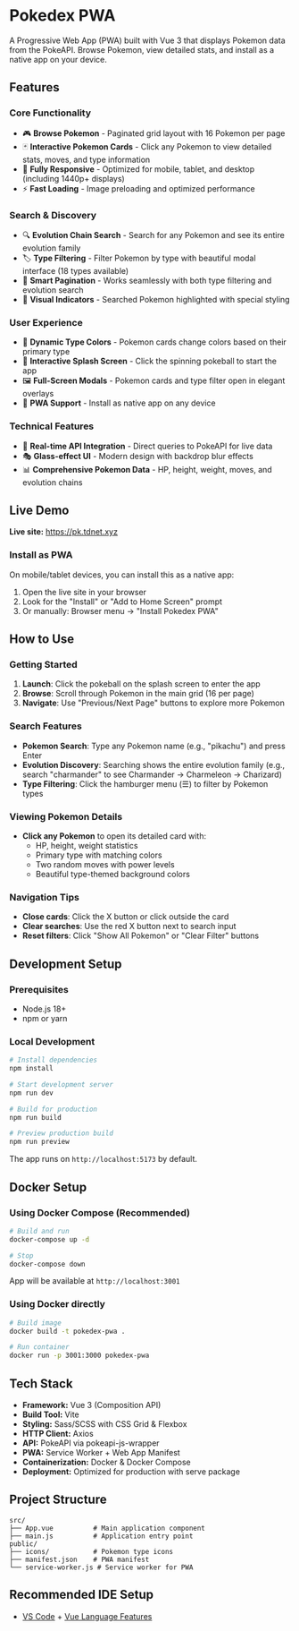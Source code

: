 # Pokedex PWA

A Progressive Web App (PWA) built with Vue 3 that displays Pokemon data from the PokeAPI. Browse Pokemon, view detailed stats, and install as a native app on your device.

## Features

### Core Functionality
- 🎮 **Browse Pokemon** - Paginated grid layout with 16 Pokemon per page
- 🃏 **Interactive Pokemon Cards** - Click any Pokemon to view detailed stats, moves, and type information
- 📱 **Fully Responsive** - Optimized for mobile, tablet, and desktop (including 1440p+ displays)
- ⚡ **Fast Loading** - Image preloading and optimized performance

### Search & Discovery  
- 🔍 **Evolution Chain Search** - Search for any Pokemon and see its entire evolution family
- 🏷️ **Type Filtering** - Filter Pokemon by type with beautiful modal interface (18 types available)
- 🔄 **Smart Pagination** - Works seamlessly with both type filtering and evolution search
- 🎯 **Visual Indicators** - Searched Pokemon highlighted with special styling

### User Experience
- 🎨 **Dynamic Type Colors** - Pokemon cards change colors based on their primary type
- 🚀 **Interactive Splash Screen** - Click the spinning pokeball to start the app
- 🖼️ **Full-Screen Modals** - Pokemon cards and type filter open in elegant overlays
- 📲 **PWA Support** - Install as native app on any device

### Technical Features
- 🔄 **Real-time API Integration** - Direct queries to PokeAPI for live data
- 🎭 **Glass-effect UI** - Modern design with backdrop blur effects
- 📊 **Comprehensive Pokemon Data** - HP, height, weight, moves, and evolution chains

## Live Demo

**Live site:** https://pk.tdnet.xyz

### Install as PWA
On mobile/tablet devices, you can install this as a native app:
1. Open the live site in your browser
2. Look for the "Install" or "Add to Home Screen" prompt
3. Or manually: Browser menu → "Install Pokedex PWA"

## How to Use

### Getting Started
1. **Launch**: Click the pokeball on the splash screen to enter the app
2. **Browse**: Scroll through Pokemon in the main grid (16 per page)
3. **Navigate**: Use "Previous/Next Page" buttons to explore more Pokemon

### Search Features
- **Pokemon Search**: Type any Pokemon name (e.g., "pikachu") and press Enter
- **Evolution Discovery**: Searching shows the entire evolution family (e.g., search "charmander" to see Charmander → Charmeleon → Charizard)
- **Type Filtering**: Click the hamburger menu (☰) to filter by Pokemon types

### Viewing Pokemon Details
- **Click any Pokemon** to open its detailed card with:
  - HP, height, weight statistics
  - Primary type with matching colors
  - Two random moves with power levels
  - Beautiful type-themed background colors

### Navigation Tips
- **Close cards**: Click the X button or click outside the card
- **Clear searches**: Use the red X button next to search input
- **Reset filters**: Click "Show All Pokemon" or "Clear Filter" buttons

## Development Setup

### Prerequisites
- Node.js 18+ 
- npm or yarn

### Local Development
```bash
# Install dependencies
npm install

# Start development server
npm run dev

# Build for production
npm run build

# Preview production build
npm run preview
```

The app runs on `http://localhost:5173` by default.

## Docker Setup

### Using Docker Compose (Recommended)
```bash
# Build and run
docker-compose up -d

# Stop
docker-compose down
```
App will be available at `http://localhost:3001`

### Using Docker directly
```bash
# Build image
docker build -t pokedex-pwa .

# Run container
docker run -p 3001:3000 pokedex-pwa
```

## Tech Stack

- **Framework:** Vue 3 (Composition API)
- **Build Tool:** Vite
- **Styling:** Sass/SCSS with CSS Grid & Flexbox
- **HTTP Client:** Axios
- **API:** PokeAPI via pokeapi-js-wrapper
- **PWA:** Service Worker + Web App Manifest
- **Containerization:** Docker & Docker Compose
- **Deployment:** Optimized for production with serve package

## Project Structure

```
src/
├── App.vue          # Main application component
├── main.js          # Application entry point
public/
├── icons/           # Pokemon type icons
├── manifest.json    # PWA manifest
└── service-worker.js # Service worker for PWA
```

## Recommended IDE Setup

- [VS Code](https://code.visualstudio.com/) + [Vue Language Features](https://marketplace.visualstudio.com/items?itemName=Vue.volar)
